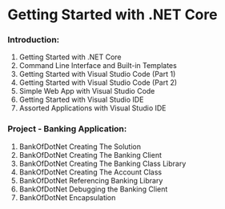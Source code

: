 # Getting Started with .NET Core

### Introduction:
1. Getting Started with .NET Core
2. Command Line Interface and Built-in Templates
3. Getting Started with Visual Studio Code (Part 1)
4. Getting Started with Visual Studio Code (Part 2)
5. Simple Web App with Visual Studio Code
6. Getting Started with Visual Studio IDE
7. Assorted Applications with Visual Studio IDE

### Project - Banking Application:
1. BankOfDotNet Creating The Solution
2. BankOfDotNet Creating The Banking Client
3. BankOfDotNet Creating The Banking Class Library
4. BankOfDotNet Creating The Account Class
5. BankOfDotNet Referencing Banking Library
6. BankOfDotNet Debugging the Banking Client
7. BankOfDotNet Encapsulation
